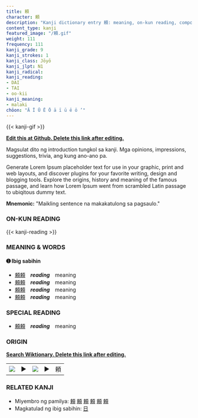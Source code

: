 ```yaml
---
title: 頼
character: 頼
description: "Kanji dictionary entry 頼: meaning, on-kun reading, compounds, origin, related kanji"
content_type: kanji
featured_image: "/頼.gif"
weight: 111
frequency: 111
kanji_grade: 9
kanji_strokes: 1
kanji_class: Jōyō
kanji_jlpt: N1
kanji_radical: 
kanji_reading: 
- DAI
- TAI
- oo-kii
kanji_meaning:
- malaki
chōon: "Ā Ī Ū Ē Ō ā ī ū ē ō ’"
---
```

[//]: # (Don't edit the line below. Kanji animated GIF code is automatically generated.)
{{< kanji-gif >}}

[//]: # (Edit below this line.)

**[Edit this at Github. Delete this link after editing.](https://github.com/tim0g/tim/tree/main/content/kanji/頼/index.md)**

Magsulat dito ng introduction tungkol sa kanji. Mga opinions, impressions, suggestions, trivia, ang kung ano-ano pa.

Generate Lorem Ipsum placeholder text for use in your graphic, print and web layouts, and discover plugins for your favorite writing, design and blogging tools. Explore the origins, history and meaning of the famous passage, and learn how Lorem Ipsum went from scrambled Latin passage to ubiqitous dummy text.
 
**Mnemonic:** "Maikling sentence na makakatulong sa pagsaulo."

### ON-KUN READING

[//]: # (Don't edit the line below. ON-KUN READING code is automatically generated.)
{{< kanji-reading >}}

### MEANING & WORDS

#### ➊ **Ibig sabihin**
  - [頼](../頼)[頼](../頼)　***reading***　meaning
  - [頼](../頼)[頼](../頼)　***reading***　meaning
  - [頼](../頼)[頼](../頼)　***reading***　meaning
  - [頼](../頼)[頼](../頼)　***reading***　meaning

### SPECIAL READING
  - [頼](../頼)[頼](../頼)　***reading***　meaning

### ORIGIN

**[Search Wiktionary. Delete this link after editing.](https://wiktionary.org/wiki/頼)**
<table class="kanji-table"><tr><td>
<img src="60px-頼-bronze.svg.png">
</td><td>▶</td><td>
<img src="60px-頼-oracle.svg.png">
</td><td>▶</td>
<td class="kanji-origin">頼</td>
</tr></table>

### RELATED KANJI
- Miyembro ng pamilya: [頼](../頼) [頼](../頼) [頼](../頼) [頼](../頼) [頼](../頼) [頼](../頼)
- Magkatulad ng ibig sabihin: [日](../日)
